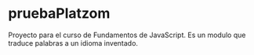 # pruebaPlatzom
Proyecto para el curso de Fundamentos de JavaScript. Es un modulo que traduce palabras a un idioma inventado.
